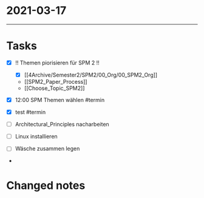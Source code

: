 # 2021-03-17

---
# Tasks
- [x] !! Themen piorisieren für SPM 2 !! 
	- [x]  [[4Archive/Semester2/SPM2/00_Org/00_SPM2_Org]]
	- [[SPM2_Paper_Process]]
	- [[Choose_Topic_SPM2]]
- [x] 12:00 SPM Themen wählen #termin
- [x] test #termin
- [ ] Architectural_Principles nacharbeiten
- [ ] Linux installieren

- [ ] Wäsche zusammen legen 
- 
# Changed notes
